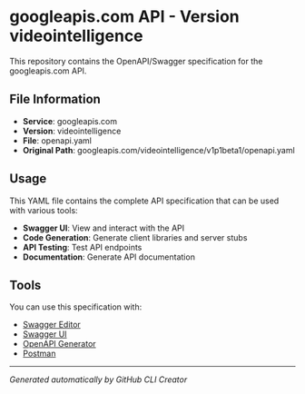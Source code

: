 # googleapis.com API - Version videointelligence

This repository contains the OpenAPI/Swagger specification for the googleapis.com API.

## File Information

- **Service**: googleapis.com
- **Version**: videointelligence
- **File**: openapi.yaml
- **Original Path**: googleapis.com/videointelligence/v1p1beta1/openapi.yaml

## Usage

This YAML file contains the complete API specification that can be used with various tools:

- **Swagger UI**: View and interact with the API
- **Code Generation**: Generate client libraries and server stubs
- **API Testing**: Test API endpoints
- **Documentation**: Generate API documentation

## Tools

You can use this specification with:

- [Swagger Editor](https://editor.swagger.io/)
- [Swagger UI](https://swagger.io/tools/swagger-ui/)
- [OpenAPI Generator](https://openapi-generator.tech/)
- [Postman](https://www.postman.com/)

---

*Generated automatically by GitHub CLI Creator*
